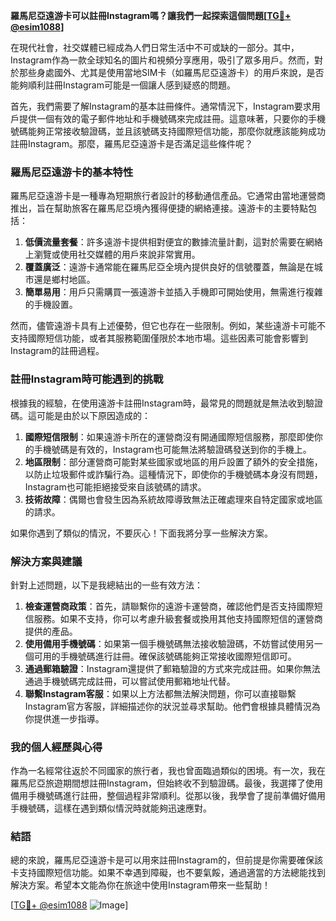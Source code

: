 **羅馬尼亞遠游卡可以註冊Instagram嗎？讓我們一起探索這個問題[[TG💪+ @esim1088](https://t.me/s/esim1088)]**

在現代社會，社交媒體已經成為人們日常生活中不可或缺的一部分。其中，Instagram作為一款全球知名的圖片和視頻分享應用，吸引了眾多用戶。然而，對於那些身處國外、尤其是使用當地SIM卡（如羅馬尼亞遠游卡）的用戶來說，是否能夠順利註冊Instagram可能是一個讓人感到疑惑的問題。

首先，我們需要了解Instagram的基本註冊條件。通常情況下，Instagram要求用戶提供一個有效的電子郵件地址和手機號碼來完成註冊。這意味著，只要你的手機號碼能夠正常接收驗證碼，並且該號碼支持國際短信功能，那麼你就應該能夠成功註冊Instagram。那麼，羅馬尼亞遠游卡是否滿足這些條件呢？

### 羅馬尼亞遠游卡的基本特性

羅馬尼亞遠游卡是一種專為短期旅行者設計的移動通信產品。它通常由當地運營商推出，旨在幫助旅客在羅馬尼亞境內獲得便捷的網絡連接。遠游卡的主要特點包括：

1. **低價流量套餐**：許多遠游卡提供相對便宜的數據流量計劃，這對於需要在網絡上瀏覽或使用社交媒體的用戶來說非常實用。
2. **覆蓋廣泛**：遠游卡通常能在羅馬尼亞全境內提供良好的信號覆蓋，無論是在城市還是鄉村地區。
3. **簡單易用**：用戶只需購買一張遠游卡並插入手機即可開始使用，無需進行複雜的手機設置。

然而，儘管遠游卡具有上述優勢，但它也存在一些限制。例如，某些遠游卡可能不支持國際短信功能，或者其服務範圍僅限於本地市場。這些因素可能會影響到Instagram的註冊過程。

### 註冊Instagram時可能遇到的挑戰

根據我的經驗，在使用遠游卡註冊Instagram時，最常見的問題就是無法收到驗證碼。這可能是由於以下原因造成的：

1. **國際短信限制**：如果遠游卡所在的運營商沒有開通國際短信服務，那麼即使你的手機號碼是有效的，Instagram也可能無法將驗證碼發送到你的手機上。
2. **地區限制**：部分運營商可能對某些國家或地區的用戶設置了額外的安全措施，以防止垃圾郵件或詐騙行為。這種情況下，即使你的手機號碼本身沒有問題，Instagram也可能拒絕接受來自該號碼的請求。
3. **技術故障**：偶爾也會發生因為系統故障導致無法正確處理來自特定國家或地區的請求。

如果你遇到了類似的情況，不要灰心！下面我將分享一些解決方案。

### 解決方案與建議

針對上述問題，以下是我總結出的一些有效方法：

1. **檢查運營商政策**：首先，請聯繫你的遠游卡運營商，確認他們是否支持國際短信服務。如果不支持，你可以考慮升級套餐或換用其他支持國際短信的運營商提供的產品。
2. **使用備用手機號碼**：如果第一個手機號碼無法接收驗證碼，不妨嘗試使用另一個可用的手機號碼進行註冊。確保該號碼能夠正常接收國際短信即可。
3. **通過郵箱驗證**：Instagram還提供了郵箱驗證的方式來完成註冊。如果你無法通過手機號碼完成註冊，可以嘗試使用郵箱地址代替。
4. **聯繫Instagram客服**：如果以上方法都無法解決問題，你可以直接聯繫Instagram官方客服，詳細描述你的狀況並尋求幫助。他們會根據具體情況為你提供進一步指導。

### 我的個人經歷與心得

作為一名經常往返於不同國家的旅行者，我也曾面臨過類似的困境。有一次，我在羅馬尼亞旅遊期間想註冊Instagram，但始終收不到驗證碼。最後，我選擇了使用備用手機號碼進行註冊，整個過程非常順利。從那以後，我學會了提前準備好備用手機號碼，這樣在遇到類似情況時就能夠迅速應對。

### 結語

總的來說，羅馬尼亞遠游卡是可以用來註冊Instagram的，但前提是你需要確保該卡支持國際短信功能。如果不幸遇到障礙，也不要氣餒，通過適當的方法總能找到解決方案。希望本文能為你在旅途中使用Instagram帶來一些幫助！

[[TG💪+ @esim1088](https://t.me/s/esim1088) ![Image](https://i.postimg.cc/4NQfJmqS/Snipaste-2025-05-13-00-14-12.png)]